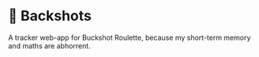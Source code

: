 # 🎯 Backshots
A tracker web-app for Buckshot Roulette, because my short-term memory and maths are abhorrent.